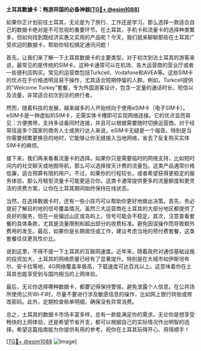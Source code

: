 **土耳其數據卡：畅游异国的必备神器[[TG💪+ @esim1088](https://t.me/s/esim1088)]**

如果你正计划前往土耳其，无论是为了旅行、工作还是学习，那么选择一款适合自己的数据卡绝对是不可忽视的重要环节。在土耳其，手机卡和流量卡的选择种类繁多，但如何找到既经济实惠又实用的产品呢？今天，我们就来聊聊那些在土耳其广受欢迎的数据卡，帮助你轻松搞定通讯问题！

首先，让我们来了解一下土耳其数据卡的主要类型。对于初次到访土耳其的游客来说，最常见的是传统的SIM卡。这种卡通常可以在机场、各大运营商的营业厅或者一些便利店购买。常见的运营商包括Turkcell、Vodafone和AVEA等。这些SIM卡的优点在于价格透明且易于操作，尤其适合短期停留的人群。例如，Turkcell提供的“Welcome Turkey”套餐，专为外国游客设计，包含一定量的通话时长、短信以及流量，非常适合初次到访的旅行者。

然而，随着科技的发展，越来越多的人开始倾向于使用eSIM卡（电子SIM卡）。eSIM卡是一种虚拟的SIM卡，无需实体卡槽即可实现网络连接。它的优点显而易见：方便携带，支持多设备同时连接，并且可以根据需要随时切换运营商。对于经常往返多个国家的商务人士或旅行达人来说，eSIM卡无疑是一个福音。特别是当你需要频繁更换目的地时，它能够让你无缝接入当地网络，省去了反复购买实体SIM卡的麻烦。

接下来，我们再来看看流量卡的选择。如果你只是需要临时的网络支持，比如短时间内的社交聊天或地图导航，那么可以选择按天计费的流量包。这类产品通常价格低廉，适合预算有限的用户。不过，如果你的行程较长，或者希望获得更稳定的服务体验，那么月租型流量卡可能更适合你。这类卡通常提供更多的流量额度和更灵活的资费方案，让你在土耳其期间始终保持在线状态。

当然，在选择数据卡时，还有一些小技巧可以帮助你更好地做出决策。首先，务必提前了解目的地的信号覆盖情况。虽然三大运营商在土耳其的大部分地区都提供了良好的服务，但在一些偏远山区或岛屿上，信号可能会不稳定。其次，注意查看套餐的具体条款，尤其是流量限制和超出部分的收费标准。避免因误操作而导致额外费用的发生。最后，如果你是长期居住或工作，建议考虑当地的预付费套餐，这类套餐往往更具性价比。

说到这里，不得不提一下土耳其的互联网速度。近年来，随着政府对通信基础设施的投资加大，土耳其的网络质量已经有了显著提升。特别是在大城市如伊斯坦布尔、安卡拉等地，4G网络覆盖率极高，下载速度可达百兆以上。这意味着你在土耳其也能享受到与国内相当的上网体验。

最后，无论你选择哪种数据卡，都要记得保持警惕，避免泄露个人信息。在公共场所使用公共Wi-Fi时，尽量不要进行涉及敏感信息的操作，比如网上银行转账或修改密码。此外，定期检查账单明细，确保没有异常消费。

总之，土耳其的数据卡市场丰富多样，总有一款能满足你的需求。无论你是想享受畅快的上网体验，还是希望节省开支，都可以根据自己的实际情况作出明智的选择。希望这篇指南能为你提供有用的参考，祝你在土耳其玩得开心、用得顺手！

[[TG💪+ @esim1088](https://t.me/s/esim1088) ![Image](https://i.postimg.cc/4NQfJmqS/Snipaste-2025-05-13-00-14-12.png)]